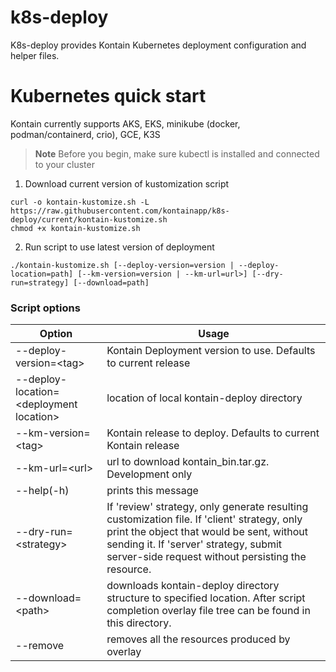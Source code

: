 # k8s-deploy

K8s-deploy provides Kontain Kubernetes deployment configuration and helper files.

# Kubernetes quick start

Kontain currently supports AKS, EKS, minikube (docker, podman/containerd, crio), GCE, K3S

> **Note**
> Before you begin, make sure kubectl is installed and connected to your cluster

1. Download current version of kustomization script 

```
curl -o kontain-kustomize.sh -L https://raw.githubusercontent.com/kontainapp/k8s-deploy/current/kontain-kustomize.sh 
chmod +x kontain-kustomize.sh
```
2. Run script to use latest version of deployment 

```
./kontain-kustomize.sh [--deploy-version=version | --deploy-location=path] [--km-version=version | --km-url=url>] [--dry-run=strategy] [--download=path]

```

### Script options
|Option| Usage|
|----------------------------------|---|
|--deploy-version=\<tag> | Kontain Deployment version to use. Defaults to current release|
|--deploy-location=\<deployment location> | location of local kontain-deploy directory|
|--km-version=\<tag> | Kontain release to deploy. Defaults to current Kontain release|
|--km-url=\<url> | url to download kontain_bin.tar.gz. Development only|
|--help(-h) | prints this message|
|--dry-run=\<strategy> | If 'review' strategy, only generate resulting customization file. If 'client' strategy, only print the object that would be sent, without sending it. If 'server' strategy, submit server-side request without persisting the resource.|
|--download=\<path> | downloads kontain-deploy directory structure to specified location. After script completion overlay file tree can be found in this directory.|
| --remove | removes all the resources produced by overlay


